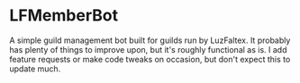 # LFMemberBot

A simple guild management bot built for guilds run by LuzFaltex. It probably has plenty of things to improve upon, but it's roughly functional as is. I add feature requests or make code tweaks on occasion, but don't expect this to update much.
